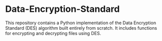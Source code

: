 # Data-Encryption-Standard
This repository contains a Python implementation of the Data Encryption Standard (DES) algorithm built entirely from scratch. It includes functions for encrypting and decrypting files using DES.
